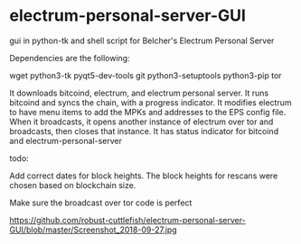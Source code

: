 # electrum-personal-server-GUI
gui in python-tk and shell script for Belcher's Electrum Personal Server


Dependencies are the following:


wget python3-tk pyqt5-dev-tools git python3-setuptools python3-pip tor


It downloads bitcoind, electrum, and electrum personal server. It runs bitcoind and syncs the chain, with a progress indicator. It modifies electrum to have menu items to add the MPKs and addresses to the EPS config file. When it broadcasts, it opens another instance of electrum over tor and broadcasts, then closes that instance. It has status indicator for bitcoind and electrum-personal-server

todo:

Add correct dates for block heights. The block heights for rescans were chosen based on blockchain size.

Make sure the broadcast over tor code is perfect

https://github.com/robust-cuttlefish/electrum-personal-server-GUI/blob/master/Screenshot_2018-09-27.jpg
